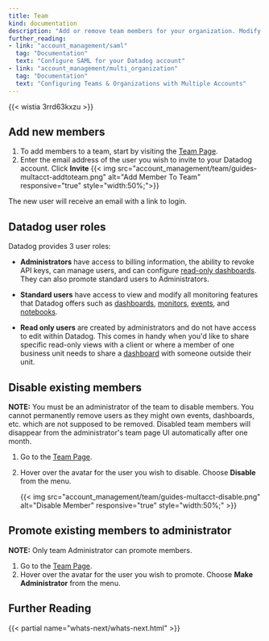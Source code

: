 ```yaml
---
title: Team
kind: documentation
description: "Add or remove team members for your organization. Modify team member roles."
further_reading:
- link: "account_management/saml"
  tag: "Documentation"
  text: "Configure SAML for your Datadog account"
- link: "account_management/multi_organization"
  tag: "Documentation"
  text: "Configuring Teams & Organizations with Multiple Accounts"
---
```


{{< wistia 3rrd63kxzu >}}

## Add new members

1. To add members to a team, start by visiting the [Team Page][1].
2. Enter the email address of the user you wish to invite to your Datadog account. Click **Invite**
  {{< img src="account_management/team/guides-multacct-addtoteam.png" alt="Add Member To Team" responsive="true" style="width:50%;">}}

The new user will receive an email with a link to login.

## Datadog user roles

Datadog provides 3 user roles:

* **Administrators** have access to billing information, the ability to revoke API keys, can manage users, and can configure [read-only dashboards][2]. They can also promote standard users to Administrators.

* **Standard users** have access to view and modify all monitoring features that Datadog offers such as [dashboards][2], [monitors][3], [events][4], and [notebooks][5].

* **Read only users** are created by administrators and do not have access to edit within Datadog. This comes in handy when you'd like to share specific read-only views with a client or where a member of one business unit needs to share a [dashboard][6] with someone outside their unit.

## Disable existing members

**NOTE:** You must be an administrator of the team to disable members. You cannot permanently remove users as they might own events, dashboards, etc. which are not supposed to be removed. Disabled team members will disappear from the administrator's team page UI automatically after one month.

1. Go to the [Team Page][1].
2. Hover over the avatar for the user you wish to disable. Choose **Disable** from the menu.

    {{< img src="account_management/team/guides-multacct-disable.png" alt="Disable Member" responsive="true" style="width:50%;" >}}

## Promote existing members to administrator

**NOTE:** Only team Administrator can promote members.

1. Go to the [Team Page][1].
2. Hover over the avatar for the user you wish to promote. Choose **Make Administrator** from the menu.

## Further Reading

{{< partial name="whats-next/whats-next.html" >}}

[1]: https://app.datadoghq.com/account/team
[2]: /graphing/dashboards
[3]: /monitors
[4]: /graphing/event_stream
[5]: /graphing/notebooks
[6]: /graphing/dashboards

